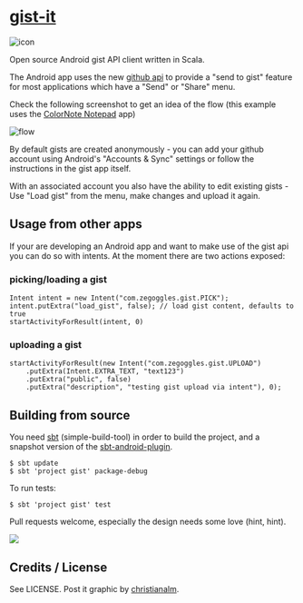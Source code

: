 # [gist-it][]

![icon][]

Open source Android gist API client written in Scala.

The Android app uses the new [github api][] to provide a "send to gist"
feature for most applications which have a "Send" or "Share" menu.

Check the following screenshot to get an idea of the flow (this example uses the
[ColorNote Notepad][] app)

![flow][]

By default gists are created anonymously - you can add your github account
using Android's "Accounts & Sync" settings or follow the instructions in the
gist app itself.

With an associated account you also have the ability to edit existing gists -
Use "Load gist" from the menu, make changes and upload it again.

## Usage from other apps

If your are developing an Android app and want to make use of the gist api you
can do so with intents. At the moment there are two actions exposed:

### picking/loading a gist

    Intent intent = new Intent("com.zegoggles.gist.PICK");
    intent.putExtra("load_gist", false); // load gist content, defaults to true
    startActivityForResult(intent, 0)

### uploading a gist

    startActivityForResult(new Intent("com.zegoggles.gist.UPLOAD")
        .putExtra(Intent.EXTRA_TEXT, "text123")
        .putExtra("public", false)
        .putExtra("description", "testing gist upload via intent"), 0);

## Building from source

You need [sbt][] (simple-build-tool) in order to build the project, and
a snapshot version of the [sbt-android-plugin][].

    $ sbt update
    $ sbt 'project gist' package-debug

To run tests:

    $ sbt 'project gist' test

Pull requests welcome, especially the design needs some love (hint, hint).

[![][FlattrButton]][FlattrLink]

## Credits / License

See LICENSE. Post it graphic by [christianalm][].

[gist-it]: https://market.android.com/details?id=com.zegoggles.gist
[gist]: https://github.com/blog/118-here-s-the-gist-of-it
[github api]: http://developer.github.com/v3/gists/
[ColorNote Notepad]: https://market.android.com/details?id=com.socialnmobile.dictapps.notepad.color.note
[sbt]: http://code.google.com/p/simple-build-tool/
[sbt-android-plugin]: https://github.com/jberkel/android-plugin
[flow]: https://github.com/downloads/jberkel/gist-it/send_flow.png
[icon]: https://github.com/downloads/jberkel/gist-it/gist-it-logo_128.png
[christianalm]: http://graphicriver.net/user/cristianalm
[FlattrLink]: https://flattr.com/thing/304054/gist-it
[FlattrButton]: http://api.flattr.com/button/button-static-50x60.png
